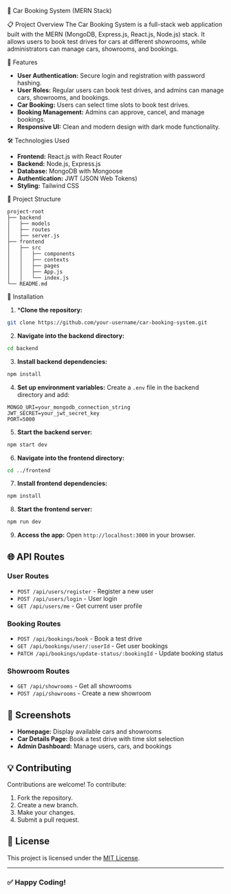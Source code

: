 🚗 Car Booking System (MERN Stack)

 📋 Project Overview
The Car Booking System is a full-stack web application built with the MERN (MongoDB, Express.js, React.js, Node.js) stack. It allows users to book test drives for cars at different showrooms, while administrators can manage cars, showrooms, and bookings.

 🌟 Features
- **User Authentication:** Secure login and registration with password hashing.
- **User Roles:** Regular users can book test drives, and admins can manage cars, showrooms, and bookings.
- **Car Booking:** Users can select time slots to book test drives.
- **Booking Management:** Admins can approve, cancel, and manage bookings.
- **Responsive UI:** Clean and modern design with dark mode functionality.

 🛠️ Technologies Used
- **Frontend:** React.js with React Router
- **Backend:** Node.js, Express.js
- **Database:** MongoDB with Mongoose
- **Authentication:** JWT (JSON Web Tokens)
- **Styling:** Tailwind CSS

📂 Project Structure
```
project-root
├── backend
│   ├── models
│   ├── routes
│   ├── server.js
├── frontend
│   ├── src
│   │   ├── components
│   │   ├── contexts
│   │   ├── pages
│   │   ├── App.js
│   │   └── index.js
└── README.md
```

 💾 Installation
1. ***Clone the repository:**
```bash
git clone https://github.com/your-username/car-booking-system.git
```

2. **Navigate into the backend directory:**
```bash
cd backend
```

3. **Install backend dependencies:**
```bash
npm install
```

4. **Set up environment variables:**
Create a `.env` file in the backend directory and add:
```env
MONGO_URI=your_mongodb_connection_string
JWT_SECRET=your_jwt_secret_key
PORT=5000
```

5. **Start the backend server:**
```bash
npm start dev
```

6. **Navigate into the frontend directory:**
```bash
cd ../frontend
```

7. **Install frontend dependencies:**
```bash
npm install
```

8. **Start the frontend server:**
```bash
npm run dev
```

9. **Access the app:** Open `http://localhost:3000` in your browser.

## 🌐 API Routes
### User Routes
- `POST /api/users/register` - Register a new user
- `POST /api/users/login` - User login
- `GET /api/users/me` - Get current user profile

### Booking Routes
- `POST /api/bookings/book` - Book a test drive
- `GET /api/bookings/user/:userId` - Get user bookings
- `PATCH /api/bookings/update-status/:bookingId` - Update booking status

### Showroom Routes
- `GET /api/showrooms` - Get all showrooms
- `POST /api/showrooms` - Create a new showroom

## 📸 Screenshots
- **Homepage:** Display available cars and showrooms
- **Car Details Page:** Book a test drive with time slot selection
- **Admin Dashboard:** Manage users, cars, and bookings

## 💡 Contributing
Contributions are welcome! To contribute:
1. Fork the repository.
2. Create a new branch.
3. Make your changes.
4. Submit a pull request.

## 📝 License
This project is licensed under the [MIT License](LICENSE).

---
### ✅ Happy Coding!

